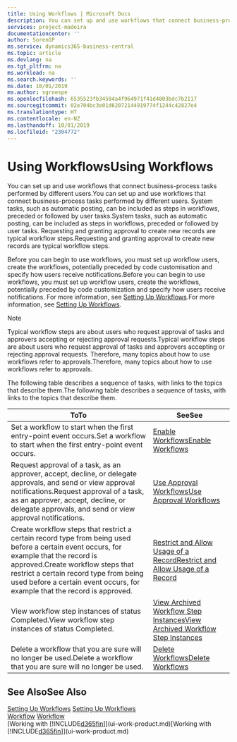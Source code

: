```yaml
---
title: Using Workflows | Microsoft Docs
description: You can set up and use workflows that connect business-process tasks performed by different users. System tasks, such as automatic posting, can be included as steps in workflows, preceded or followed by user tasks. Requesting and granting approval to create new records are typical workflow steps.
services: project-madeira
documentationcenter: ''
author: SorenGP
ms.service: dynamics365-business-central
ms.topic: article
ms.devlang: na
ms.tgt_pltfrm: na
ms.workload: na
ms.search.keywords: ''
ms.date: 10/01/2019
ms.author: sgroespe
ms.openlocfilehash: 6535523fb34504a4f964971f41d4803bdc7b2117
ms.sourcegitcommit: 02e704bc3e01d62072144919774f1244c42827e4
ms.translationtype: HT
ms.contentlocale: en-NZ
ms.lasthandoff: 10/01/2019
ms.locfileid: "2304772"
---
```

# <a name="using-workflows"></a><span data-ttu-id="85280-105">Using Workflows</span><span class="sxs-lookup"><span data-stu-id="85280-105">Using Workflows</span></span>
<span data-ttu-id="85280-106">You can set up and use workflows that connect business-process tasks performed by different users.</span><span class="sxs-lookup"><span data-stu-id="85280-106">You can set up and use workflows that connect business-process tasks performed by different users.</span></span> <span data-ttu-id="85280-107">System tasks, such as automatic posting, can be included as steps in workflows, preceded or followed by user tasks.</span><span class="sxs-lookup"><span data-stu-id="85280-107">System tasks, such as automatic posting, can be included as steps in workflows, preceded or followed by user tasks.</span></span> <span data-ttu-id="85280-108">Requesting and granting approval to create new records are typical workflow steps.</span><span class="sxs-lookup"><span data-stu-id="85280-108">Requesting and granting approval to create new records are typical workflow steps.</span></span>  

 <span data-ttu-id="85280-109">Before you can begin to use workflows, you must set up workflow users, create the workflows, potentially preceded by code customisation and specify how users receive notifications.</span><span class="sxs-lookup"><span data-stu-id="85280-109">Before you can begin to use workflows, you must set up workflow users, create the workflows, potentially preceded by code customization and specify how users receive notifications.</span></span> <span data-ttu-id="85280-110">For more information, see [Setting Up Workflows](across-set-up-workflows.md).</span><span class="sxs-lookup"><span data-stu-id="85280-110">For more information, see [Setting Up Workflows](across-set-up-workflows.md).</span></span>  

> [!NOTE]  
>  <span data-ttu-id="85280-111">Typical workflow steps are about users who request approval of tasks and approvers accepting or rejecting approval requests.</span><span class="sxs-lookup"><span data-stu-id="85280-111">Typical workflow steps are about users who request approval of tasks and approvers accepting or rejecting approval requests.</span></span> <span data-ttu-id="85280-112">Therefore, many topics about how to use workflows refer to approvals.</span><span class="sxs-lookup"><span data-stu-id="85280-112">Therefore, many topics about how to use workflows refer to approvals.</span></span>  

 <span data-ttu-id="85280-113">The following table describes a sequence of tasks, with links to the topics that describe them.</span><span class="sxs-lookup"><span data-stu-id="85280-113">The following table describes a sequence of tasks, with links to the topics that describe them.</span></span>  

|<span data-ttu-id="85280-114">**To**</span><span class="sxs-lookup"><span data-stu-id="85280-114">**To**</span></span>|<span data-ttu-id="85280-115">**See**</span><span class="sxs-lookup"><span data-stu-id="85280-115">**See**</span></span>|  
|------------|-------------|  
|<span data-ttu-id="85280-116">Set a workflow to start when the first entry-point event occurs.</span><span class="sxs-lookup"><span data-stu-id="85280-116">Set a workflow to start when the first entry-point event occurs.</span></span>|[<span data-ttu-id="85280-117">Enable Workflows</span><span class="sxs-lookup"><span data-stu-id="85280-117">Enable Workflows</span></span>](across-how-to-enable-workflows.md)|  
|<span data-ttu-id="85280-118">Request approval of a task, as an approver, accept, decline, or delegate approvals, and send or view approval notifications.</span><span class="sxs-lookup"><span data-stu-id="85280-118">Request approval of a task, as an approver, accept, decline, or delegate approvals, and send or view approval notifications.</span></span>|[<span data-ttu-id="85280-119">Use Approval Workflows</span><span class="sxs-lookup"><span data-stu-id="85280-119">Use Approval Workflows</span></span>](across-how-use-approval-workflows.md)|  
|<span data-ttu-id="85280-120">Create workflow steps that restrict a certain record type from being used before a certain event occurs, for example that the record is approved.</span><span class="sxs-lookup"><span data-stu-id="85280-120">Create workflow steps that restrict a certain record type from being used before a certain event occurs, for example that the record is approved.</span></span>|[<span data-ttu-id="85280-121">Restrict and Allow Usage of a Record</span><span class="sxs-lookup"><span data-stu-id="85280-121">Restrict and Allow Usage of a Record</span></span>](across-how-to-restrict-and-allow-usage-of-a-record.md)|  
|<span data-ttu-id="85280-122">View workflow step instances of status Completed.</span><span class="sxs-lookup"><span data-stu-id="85280-122">View workflow step instances of status Completed.</span></span>|[<span data-ttu-id="85280-123">View Archived Workflow Step Instances</span><span class="sxs-lookup"><span data-stu-id="85280-123">View Archived Workflow Step Instances</span></span>](across-how-to-view-archived-workflow-step-instances.md)|  
|<span data-ttu-id="85280-124">Delete a workflow that you are sure will no longer be used.</span><span class="sxs-lookup"><span data-stu-id="85280-124">Delete a workflow that you are sure will no longer be used.</span></span>|[<span data-ttu-id="85280-125">Delete Workflows</span><span class="sxs-lookup"><span data-stu-id="85280-125">Delete Workflows</span></span>](across-how-to-delete-workflows.md)|  

## <a name="see-also"></a><span data-ttu-id="85280-126">See Also</span><span class="sxs-lookup"><span data-stu-id="85280-126">See Also</span></span>  
<span data-ttu-id="85280-127">[Setting Up Workflows](across-set-up-workflows.md) </span><span class="sxs-lookup"><span data-stu-id="85280-127">[Setting Up Workflows](across-set-up-workflows.md) </span></span>  
<span data-ttu-id="85280-128">[Workflow](across-workflow.md) </span><span class="sxs-lookup"><span data-stu-id="85280-128">[Workflow](across-workflow.md) </span></span>  
<span data-ttu-id="85280-129">[Working with [!INCLUDE[d365fin](includes/d365fin_md.md)]](ui-work-product.md)</span><span class="sxs-lookup"><span data-stu-id="85280-129">[Working with [!INCLUDE[d365fin](includes/d365fin_md.md)]](ui-work-product.md)</span></span>
